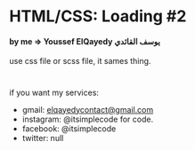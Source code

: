 # HTML/CSS: Loading #2
#### by me => Youssef ElQayedy يوسف القائدي
use css file or scss file, it sames thing.
#
if you want my services:
- gmail: elqayedycontact@gmail.com
- instagram: @itsimplecode for code.
- facebook: @itsimplecode
- twitter: null
